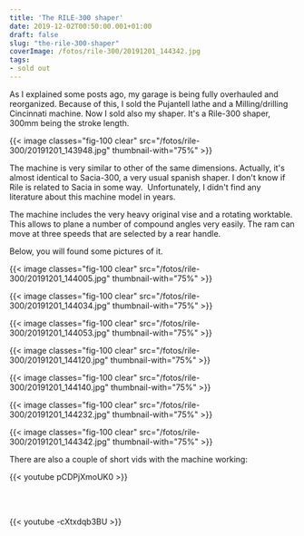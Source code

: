 ```yaml
---
title: 'The RILE-300 shaper'
date: 2019-12-02T00:50:00.001+01:00
draft: false
slug: "the-rile-300-shaper"
coverImage: /fotos/rile-300/20191201_144342.jpg
tags:
- sold out
---
```



As I explained some posts ago, my garage is being fully overhauled and
reorganized. Because of this, I sold the Pujantell lathe and a
Milling/drilling Cincinnati machine. Now I sold also my shaper. It's a
Rile-300 shaper, 300mm being the stroke length.
  


{{< image classes="fig-100 clear"  src="/fotos/rile-300/20191201_143948.jpg" thumbnail-with="75%" >}}

The machine is very similar to other of the same dimensions. Actually,
it's almost identical to Sacia-300, a very usual spanish shaper. I
don't know if Rile is related to Sacia in some way.  Unfortunately, I
didn't find any literature about this machine model in years.
  
The machine includes the very heavy original vise and a rotating
worktable.  This allows to plane a number of compound angles very
easily. The ram can move at three speeds that are selected by a rear
handle.
  
Below, you will found some pictures of it.  
  


{{< image classes="fig-100 clear"  src="/fotos/rile-300/20191201_144005.jpg" thumbnail-with="75%" >}}

  


{{< image classes="fig-100 clear"  src="/fotos/rile-300/20191201_144034.jpg" thumbnail-with="75%" >}}

  


{{< image classes="fig-100 clear"  src="/fotos/rile-300/20191201_144053.jpg" thumbnail-with="75%" >}}

  


{{< image classes="fig-100 clear"  src="/fotos/rile-300/20191201_144120.jpg" thumbnail-with="75%" >}}

  


{{< image classes="fig-100 clear"  src="/fotos/rile-300/20191201_144140.jpg" thumbnail-with="75%" >}}

  


{{< image classes="fig-100 clear"  src="/fotos/rile-300/20191201_144232.jpg" thumbnail-with="75%" >}}

  


{{< image classes="fig-100 clear"  src="/fotos/rile-300/20191201_144342.jpg" thumbnail-with="75%" >}}

  
There are also a couple of short vids with the machine working:


{{< youtube pCDPjXmoUK0 >}}


</br></br>


{{< youtube -cXtxdqb3BU >}}


